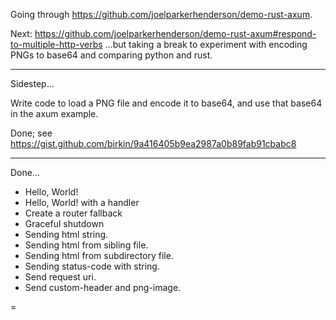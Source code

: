 Going through <https://github.com/joelparkerhenderson/demo-rust-axum>.

Next:
<https://github.com/joelparkerhenderson/demo-rust-axum#respond-to-multiple-http-verbs>
...but taking a break to experiment with encoding PNGs to base64 and comparing python and rust.

---

Sidestep...

Write code to load a PNG file and encode it to base64, and use that base64 in the axum example.

Done; see <https://gist.github.com/birkin/9a416405b9ea2987a0b89fab91cbabc8>

---

Done...

- Hello, World!
- Hello, World! with a handler
- Create a router fallback
- Graceful shutdown
- Sending html string.
- Sending html from sibling file.
- Sending html from subdirectory file.
- Sending status-code with string.
- Send request uri.
- Send custom-header and png-image.

=